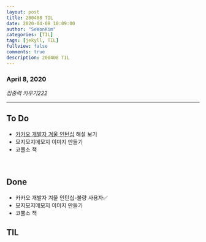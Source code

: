 ```yaml
---
layout: post
title: 200408 TIL 
date: 2020-04-08 10:09:00
author: "SeWonKim"
categories: [TIL]
tags: [jekyll, TIL]
fullview: false
comments: true
description: 200408 TIL
---
```


### April 8, 2020

*집중력 키우기222*


---

## To Do
- [카카오 개발자 겨울 인턴십](https://tech.kakao.com/2020/04/01/2019-internship-test/) 해설 보기
- 모지모지메모지 이미지 만들기
- 코뿔소 책

　
## Done
- 카카오 개발자 겨울 인턴십-불량 사용자✅
- 모지모지메모지 이미지 만들기
- 코뿔소 책

## TIL
